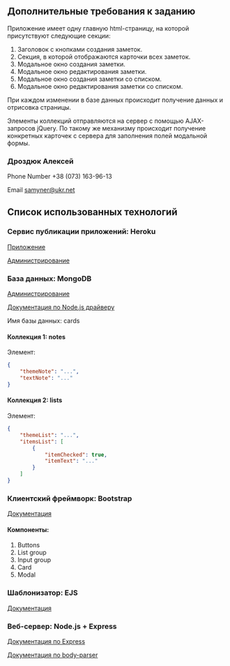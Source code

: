 
## Дополнительные требования к заданию
Приложение имеет одну главную html-страницу, на которой присутствуют следующие секции:
1. Заголовок с кнопками создания заметок.
2. Секция, в которой отображаются карточки всех заметок.
3. Модальное окно создания заметки.
4. Модальное окно редактирования заметки.
5. Модальное окно создания заметки со списком.
6. Модальное окно редактирования заметки со списком.

При каждом изменении в базе данных происходит получение данных и отрисовка страницы. 

Элементы коллекций отправляются на сервер с помощью AJAX-запросов jQuery.
По такому же механизму происходит получение конкретных карточек с сервера для заполнения полей модальной формы.

### Дроздюк Алексей

Phone Number	+38 (073) 163-96-13

Email	samyner@ukr.net

## Список использованных технологий
### Сервис публикации приложений: Heroku
[Приложение]()

[Администрирование]()

### База данных: MongoDB
[Администрирование](https://cloud.mongodb.com/v2#/org/5cffb103014b761b070850d4)

[Документация по Node.js драйверу](http://mongodb.github.io/node-mongodb-native/3.2/)

Имя базы данных: cards

#### Коллекция 1: notes
Элемент:
```json
{
    "themeNote": "...",
    "textNote": "..."
}
```

#### Коллекция 2: lists
Элемент:
```json
{
    "themeList": "...",
    "itemsList": [
        {
            "itemChecked": true,
            "itemText": "..."
        }
    ]
}
```

### Клиентский фреймворк: Bootstrap
[Документация](https://getbootstrap.com/docs/4.3/getting-started/introduction/)

#### Компоненты:
1. Buttons
2. List group
3. Input group
4. Card
5. Modal

### Шаблонизатор: EJS
[Документация](https://ejs.co/#about)

### Веб-сервер: Node.js + Express
[Документация по Express](https://expressjs.com/ru/)

[Документация по body-parser](https://www.npmjs.com/package/body-parser)